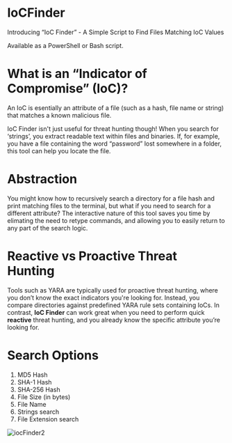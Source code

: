 # IoCFinder
Introducing “IoC Finder” - A Simple Script to Find Files Matching IoC Values

Available as a PowerShell or Bash script.

# What is an “Indicator of Compromise” (IoC)?

An IoC is esentially an attribute of a file (such as a hash, file name or string) that matches a known malicious file.

IoC Finder isn't just useful for threat hunting though! When you search for ‘strings’, you extract readable text within files and binaries. If, for example, you have a file containing the word “password” lost somewhere in a folder, this tool can help you locate the file.

# Abstraction

You might know how to recursively search a directory for a file hash and print matching files to the terminal, but what if you need to search for a different attribute? The interactive nature of this tool saves you time by elimating the need to retype commands, and allowing you to easily return to any part of the search logic.

# Reactive vs Proactive Threat Hunting

Tools such as YARA are typically used for proactive threat hunting, where you don’t know the exact indicators you're looking for. Instead, you compare directories against predefined YARA rule sets containing IoCs. In contrast, **IoC Finder** can work great when you need to perform quick **reactive** threat hunting, and you already know the specific attribute you’re looking for.

# Search Options

1) MD5 Hash
2) SHA-1 Hash
3) SHA-256 Hash
4) File Size (in bytes)
5) File Name
6) Strings search
7) File Extension search
   
![iocFinder2](https://github.com/user-attachments/assets/651b6b0c-c26e-462f-8bea-08c3a11c053c)
